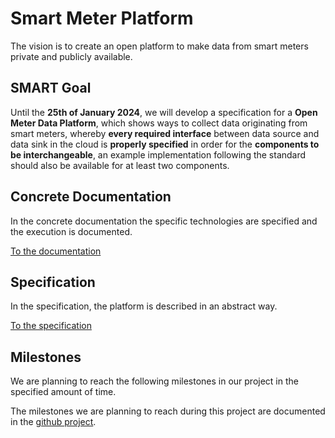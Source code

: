 # Smart Meter Platform

The vision is to create an open platform to make data from smart meters private and publicly available.

## SMART Goal

Until the **25th of January 2024**, we will develop a specification for a **Open Meter Data Platform**, which shows ways to collect data originating from smart meters, whereby **every required interface** between data source and data sink in the cloud is **properly specified** in order for the **components to be interchangeable**, an example implementation following the standard should also be available for at least two components.

## Concrete Documentation

In the concrete documentation the specific technologies are specified and the execution is documented.

[To the documentation](documentation/implementation/README.md)

## Specification

In the specification, the platform is described in an abstract way.

[To the specification](specification/README.md)

## Milestones

We are planning to reach the following milestones in our project in the specified amount of time.

The milestones we are planning to reach during this project are documented in the [github project](https://github.com/xBlade58/smart-meter-platform-page/milestones).

